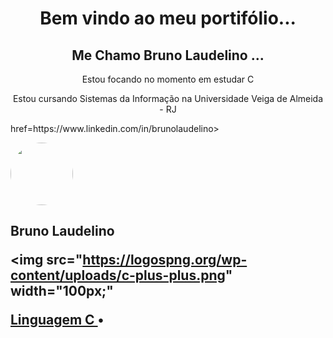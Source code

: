 <h1 align="center">Bem vindo ao meu portifólio...</h1>  
<h2 align="center">Me Chamo Bruno Laudelino ...</h2>          
<p></p>
<p align="center">Estou focando no momento em estudar C</p>
<p align="center">Estou cursando Sistemas da Informação na Universidade Veiga de Almeida - RJ</p>

<p align="left" > href=https://www.linkedin.com/in/brunolaudelino></p>
 <img style="border-radius: 50%;" src="http://www.quartograu.com.br/wp-content/uploads/2020/02/logo-specto-case-uva-01-300x300-1.png" width="100px;"</p>
 
 <h2 <sub><b>Bruno Laudelino</b></sub></a> 

 <a href="malito:brunolaudelino@outlook.com" title="DIO || UVA - Universidade Veiga de Almeida"></a>

<img src="https://logospng.org/wp-content/uploads/c-plus-plus.png" width="100px;"

 <a href="https://github.com/brunolaudelino/C">Linguagem C </a> •
